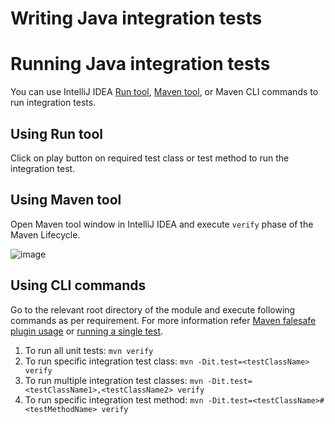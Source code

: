 # Writing Java integration tests

# Running Java integration tests

You can use IntelliJ IDEA [Run tool](https://www.jetbrains.com/help/idea/run-tool-window.html), [Maven tool](https://www.jetbrains.com/help/idea/maven-projects-tool-window.html), or Maven CLI commands to run integration tests.

## Using Run tool

Click on play button on required test class or test method to run the integration test.

## Using Maven tool

Open Maven tool window in IntelliJ IDEA and execute `verify` phase of the Maven Lifecycle.

![image](https://user-images.githubusercontent.com/36144069/194096513-25e58241-ebcb-433d-a99c-71af36dfb3d4.png)

## Using CLI commands

Go to the relevant root directory of the module and execute following commands as per requirement. For more information refer [Maven falesafe plugin usage](https://maven.apache.org/surefire/maven-failsafe-plugin/usage.html) or [running a single test](https://maven.apache.org/surefire/maven-failsafe-plugin/examples/single-test.html).

1. To run all unit tests: `mvn verify`
2. To run specific integration test class: `mvn -Dit.test=<testClassName> verify`
3. To run multiple integration test classes: `mvn -Dit.test=<testClassName1>,<testClassName2> verify`
4. To run specific integration test method: `mvn -Dit.test=<testClassName>#<testMethodName> verify`
